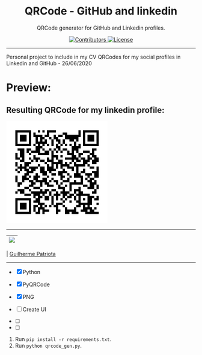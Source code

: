 <h1 align="center">
QRCode - GitHub and linkedin
</h1>

<p align="center">QRCode generator for GitHub and Linkedin profiles.</p>

<p align="center">
  <a href="https://github.com/guipatriota/QRCode-GitHub_and_linkedin/graphs/contributors">
    <img src="https://img.shields.io/github/contributors/guipatriota/QRCode-GitHub_and_linkedin?color=%237159c1&logoColor=%237159c1&style=flat" alt="Contributors">
  </a>
  <a href="https://opensource.org/licenses/MIT">
    <img src="https://img.shields.io/github/license/guipatriota/QRCode-GitHub_and_linkedin?color=%237159c1&logo=mit" alt="License">
  </a>
</p>

<hr>

Personal project to include in my CV QRCodes for my social profiles in Linkedin and GitHub - 26/06/2020

# Preview:
## Resulting QRCode for my linkedin profile:
![Resulting QRCode](https://github.com/guipatriota/QRCode-GitHub_and_linkedin/blob/master/QRlinkedin_Guilherme_Ditzel_Patriota.png)


___________________________________________________________________________________________________________________




| [<img src="https://avatars3.githubusercontent.com/u/60905310?s=460&v=4" width="75px;"/>](https://github.com/guipatriota) |
| :------------------------------------------------------------------------------------------------------------------------: |


| [Guilherme Patriota](https://github.com/guipatriota)

___________________


- [x] Python
- [x] PyQRCode
- [x] PNG


- [ ] Create UI
- [ ] 
- [ ] 


1. Run `pip install -r requirements.txt`.<br />
2. Run `python qrcode_gen.py`.<br />